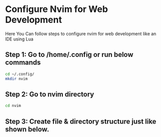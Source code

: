 # Configure Nvim for Web Development
Here You Can follow steps to configure nvim for web development like an IDE using Lua
## Step 1: Go to /home/.config or run below commands
``` bash
cd ~/.config/
mkdir nvim
```

## Step 2: Go to nvim directory
``` bash
cd nvim
```
## Step 3: Create file & directory structure just like shown below.
